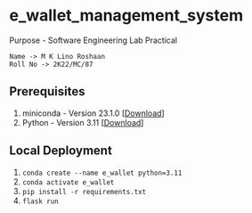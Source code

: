 # e_wallet_management_system
Purpose - Software Engineering Lab Practical

```
Name -> M K Lino Roshaan
Roll No -> 2K22/MC/87
```

## Prerequisites
1. miniconda - Version 23.1.0 [[Download](https://docs.anaconda.com/miniconda/miniconda-install/)]
2. Python - Version 3.11 [[Download](https://www.python.org/downloads/)]

## Local Deployment

1. `conda create --name e_wallet python=3.11`
2. `conda activate e_wallet`
3. `pip install -r requirements.txt`
4. `flask run`
   
